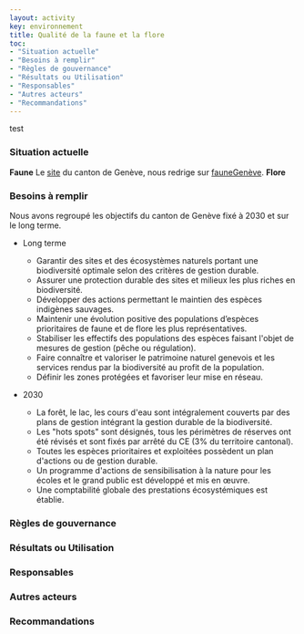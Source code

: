 ```yaml
---
layout: activity
key: environnement
title: Qualité de la faune et la flore
toc:
- "Situation actuelle"
- "Besoins à remplir"
- "Règles de gouvernance"
- "Résultats ou Utilisation"
- "Responsables"
- "Autres acteurs"
- "Recommandations"
---
```

test
### Situation actuelle

**Faune**
Le [site](https://www.ge.ch/transmettre-observation-nature/plateforme-suivi-faune-du-canton-geneve) du canton de Genève, nous redrige sur [fauneGenève](https://www.faunegeneve.ch/).
**Flore**


### Besoins à remplir

Nous avons regroupé les objectifs du canton de Genève fixé à 2030 et sur le long terme.

* Long terme
    * Garantir des sites et des écosystèmes naturels portant une biodiversité optimale selon des critères de gestion durable.
    * Assurer une protection durable des sites et milieux les plus riches en biodiversité.
    * Développer des actions permettant le maintien des espèces indigènes sauvages.
    * Maintenir une évolution positive des populations d’espèces prioritaires de faune et de flore les plus représentatives.
    * Stabiliser les effectifs des populations des espèces faisant l'objet de mesures de gestion (pêche ou régulation).
    * Faire connaître et valoriser le patrimoine naturel genevois et les services rendus par la biodiversité au profit de la population.
    * Définir les zones protégées et favoriser leur mise en réseau.

* 2030
    * La forêt, le lac, les cours d'eau sont intégralement couverts par des plans de gestion intégrant la gestion durable de la biodiversité.
    * Les "hots spots" sont désignés, tous les périmètres de réserves ont été révisés et sont fixés par arrêté du CE (3% du territoire cantonal).
    * Toutes les espèces prioritaires et exploitées possèdent un plan d'actions ou de gestion durable.
    * Un programme d'actions de sensibilisation à la nature pour les écoles et le grand public est développé et mis en œuvre.
    * Une comptabilité globale des prestations écosystémiques est établie.


### Règles de gouvernance


### Résultats ou Utilisation


### Responsables


### Autres acteurs


### Recommandations

